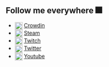 ## Follow me everywhere 🎆

- <img src="https://user-images.githubusercontent.com/105888199/183713783-0eaf98c8-3dda-42c3-b767-23603cca9e4f.png" alt="Crowdin icon" align="center" width="20"> [Crowdin]
- <img src="https://user-images.githubusercontent.com/105888199/183715105-4c2a8797-b565-4691-94d6-493ebb0e9b96.png" alt="Steam icon" align="center" width="20"> [Steam]
- <img src="https://user-images.githubusercontent.com/105888199/183715564-e59c3c0f-6003-4d62-af5c-0d005da8c009.png" alt="Twitch icon" align="center" width="20"> [Twitch]
- <img src="https://user-images.githubusercontent.com/105888199/183714519-3c3e8ebc-e04a-421f-87d3-ef84b51eaf27.png" alt="Twitter icon" align="center" width="20"> [Twitter]
- <img src="https://user-images.githubusercontent.com/105888199/183715678-bd9036b1-9f28-44d1-8110-a21a62a55fa5.png" alt="Youtube icon" align="center" width="20"> [Youtube]

<!-- Links -->
[Crowdin]: https://crowdin.com/profile/YuZesky
[Steam]: https://steamcommunity.com/id/yuzesky
[Twitch]: https://www.twitch.tv/yuzesky
[Twitter]: https://twitter.com/YuriZesky
[Youtube]: https://www.youtube.com/channel/UCStUz0lwZEcevLBw9BlMgaw
